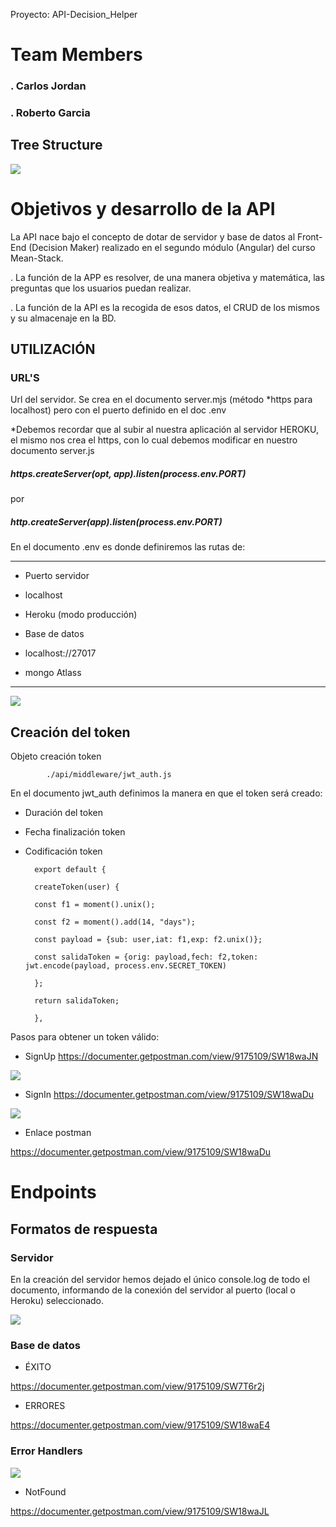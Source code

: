
Proyecto: API-Decision_Helper

  

# Team Members

### . Carlos Jordan

### . Roberto Garcia

  

## Tree Structure

  
![](https://imgur.com/De1On7I.png)

  
# Objetivos y desarrollo de la API

  

La API nace bajo el concepto de dotar de servidor y base de datos al Front-End (Decision Maker) realizado en el segundo módulo (Angular) del curso Mean-Stack.

  

. La función de la APP es resolver, de una manera objetiva y matemática, las preguntas que los usuarios puedan realizar.

  

. La función de la API es la recogida de esos datos, el CRUD de los mismos y su almacenaje en la BD.

  
  
  

## UTILIZACIÓN

  

### URL'S

  

Url del servidor. Se crea en el documento server.mjs (método *https para localhost) pero con el puerto definido en el doc .env

*Debemos recordar que al subir al nuestra aplicación al servidor HEROKU, el mismo nos crea el https, con lo cual debemos modificar en nuestro documento server.js

  

##### https.createServer(opt, app).listen(process.env.PORT)

por

  

##### http.createServer(app).listen(process.env.PORT)

  

En el documento .env es donde definiremos las rutas de:

  
------------------
- Puerto servidor

- localhost

- Heroku (modo producción)

  

- Base de datos

- localhost://27017

- mongo Atlass

---------  

![](https://imgur.com/0Mtrk03.png)

  

## Creación del token

  

Objeto creación token 
		
			./api/middleware/jwt_auth.js

  

En el documento jwt_auth definimos la manera en que el token será creado:

  

- Duración del token

- Fecha finalización token

- Codificación token

  

		export default {

		createToken(user) {

		const f1 = moment().unix();

		const f2 = moment().add(14, "days");

		const payload = {sub: user,iat: f1,exp: f2.unix()};

		const salidaToken = {orig: payload,fech: f2,token: jwt.encode(payload, process.env.SECRET_TOKEN)

		};

		return salidaToken;

		},



Pasos para obtener un token válido:

  

- SignUp https://documenter.getpostman.com/view/9175109/SW18waJN

  

![](https://imgur.com/Vbovdsg.png)

  

- SignIn https://documenter.getpostman.com/view/9175109/SW18waDu

  

![](https://imgur.com/0uUe1xh.png)

  

- Enlace postman

  

https://documenter.getpostman.com/view/9175109/SW18waDu

  
# Endpoints

## Formatos de respuesta

  
  
  

### Servidor

  

En la creación del servidor hemos dejado el único console.log de todo el documento, informando de la conexión del servidor al puerto (local o Heroku) seleccionado.

  

![](https://imgur.com/2AH61RE.png)

  

### Base de datos

  

- ÉXITO

  

https://documenter.getpostman.com/view/9175109/SW7T6r2j

- ERRORES

  

https://documenter.getpostman.com/view/9175109/SW18waE4

  

### Error Handlers

  

![](https://imgur.com/OuO9UTq.png)

  

- NotFound

  

https://documenter.getpostman.com/view/9175109/SW18waJL
